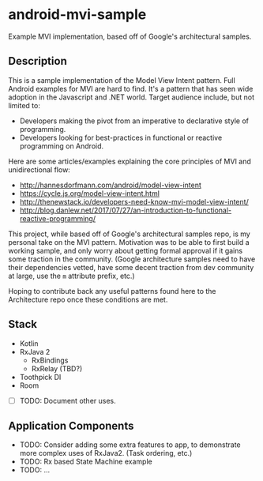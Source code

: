 # android-mvi-sample
Example MVI implementation, based off of Google's architectural samples.

## Description
This is a sample implementation of the Model View Intent pattern. Full Android examples for 
MVI are hard to find. It's a pattern that has seen wide adoption in the Javascript and .NET world.
Target audience include, but not limited to:

- Developers making the pivot from an imperative to declarative style of programming.
- Developers looking for best-practices in functional or reactive programming on Android.

Here are some articles/examples explaining the core principles of MVI and unidirectional flow:

- http://hannesdorfmann.com/android/model-view-intent
- https://cycle.js.org/model-view-intent.html
- http://thenewstack.io/developers-need-know-mvi-model-view-intent/
- http://blog.danlew.net/2017/07/27/an-introduction-to-functional-reactive-programming/

This project, while based off of Google's architectural samples repo, is my 
personal take on the MVI pattern. Motivation was to be able to first build a working 
sample, and only worry about getting formal approval if it gains some traction in the 
community. (Google architecture samples need to have their dependencies vetted, have 
some decent traction from dev community at large, use the `m` attribute prefix, etc.)

Hoping to contribute back any useful patterns found here to the Architecture repo once
these conditions are met.

## Stack

- Kotlin
- RxJava 2
  - RxBindings
  - RxRelay (TBD?)
- Toothpick DI
- Room
- [ ] TODO: Document other uses.

## Application Components

- TODO: Consider adding some extra features to app, to demonstrate more complex uses of RxJava2. (Task ordering, etc.)
- TODO: Rx based State Machine example
- TODO: ...
